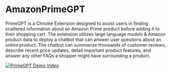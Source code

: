 # AmazonPrimeGPT
PrimeGPT is a Chrome Extension designed to assist users in finding scattered information about an Amazon Prime product before adding it to their shopping cart. The extension utilizes large language models & Amazon product data to deploy a chatbot that can answer user questions about an online product. The chatbot can summarize thousands of customer reviews, describe recent price updates, detail important product features, and answer any other FAQs a shopper might have surrounding a product.

[![PrimeGPT Demo Video](http://img.youtube.com/vi/U_UCTuBm2I8/0.jpg)](http://www.youtube.com/watch?v=U_UCTuBm2I8)

